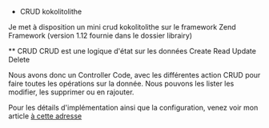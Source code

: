 * CRUD kokolitolithe

Je met à disposition un mini crud kokolitolithe sur le framework Zend Framework (version 1.12 fournie dans le dossier librairy)

** CRUD
CRUD est une logique d'état sur les données
Create
Read
Update
Delete

Nous avons donc un Controller Code, avec les différentes action CRUD pour faire toutes les opérations sur la donnée.
Nous pouvons les lister les modifier, les supprimer ou en rajouter.

Pour les détails d'implémentation ainsi que la configuration, venez voir mon article [à cette adresse](http://ref.moufbox.fr)